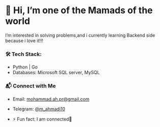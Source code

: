 # 👋 Hi, I’m one of the **Mamads** of the world
I’m interested in solving problems,and i currently learning Backend side because i love it!!!

### 🛠 Tech Stack:
- Python | Go 
- Databases: Microsoft SQL server, MySQL

### 📬 Connect with Me
- Email: mohammad.ah.pr@gmail.com
- Telegram: [@m_ahmadi10](https://t.me/m_ahmadi10)  

- ⚡ Fun fact: I am connected🗿

<!---
mahmadii0/mahmadii0 is a ✨ special ✨ repository because its `README.md` (this file) appears on your GitHub profile.
You can click the Preview link to take a look at your changes.
--->
